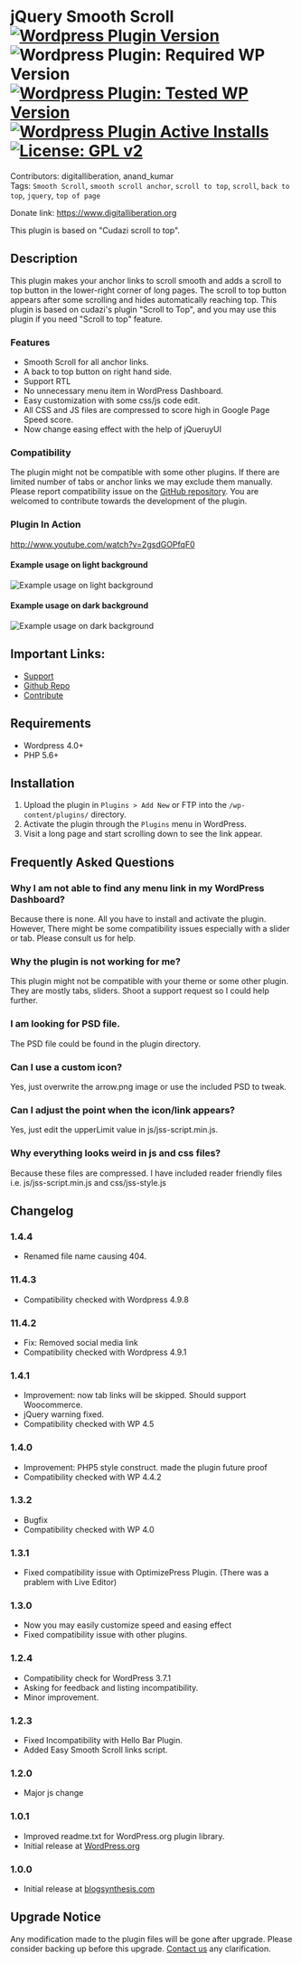 # jQuery Smooth Scroll  <br> [![Wordpress Plugin Version](https://img.shields.io/wordpress/plugin/v/jquery-smooth-scroll.svg)](https://wordpress.org/plugins/jquery-smooth-scroll/) ![Wordpress Plugin: Required WP Version](https://img.shields.io/wordpress/plugin/wp-version/jquery-smooth-scroll.svg) [![Wordpress Plugin: Tested WP Version](https://img.shields.io/wordpress/plugin/tested/:jquery-smooth-scroll.svg)](https://wordpress.org/plugins/jquery-smooth-scroll) [![Wordpress Plugin Active Installs](https://img.shields.io/wordpress/plugin/installs/jquery-smooth-scroll.svg)](https://wordpress.org/plugins/jquery-smooth-scroll/) [![License: GPL v2](https://img.shields.io/badge/License-GPL%20v2-blue.svg)](https://www.gnu.org/licenses/gpl-2.0)
Contributors: digitalliberation, anand_kumar  
Tags: `Smooth Scroll`, `smooth scroll anchor`, `scroll to top`, `scroll`, `back to top`, `jquery`, `top of page`

Donate link: https://www.digitalliberation.org  

This plugin is based on "Cudazi scroll to top".

## Description

This plugin makes your anchor links to scroll smooth and adds a scroll to top button in the lower-right corner of long pages. The scroll to top button appears after some scrolling and hides automatically reaching top. This plugin is based on cudazi's plugin "Scroll to Top", and you may use this plugin if you need "Scroll to top" feature.

### Features
* Smooth Scroll for all anchor links.
* A back to top button on right hand side.
* Support RTL
* No unnecessary menu item in WordPress Dashboard.
* Easy customization with some css/js code edit.
* All CSS and JS files are compressed to score high in Google Page Speed score.
* Now change easing effect with the help of jQueruyUI

### Compatibility
The plugin might not be compatible with some other plugins. If there are limited number of tabs or anchor links we may exclude them manually. Please report compatibility issue on the [GitHub repository](https://github.com/anandkumar/jquery-smooth-scroll). You are welcomed to contribute towards the development of the plugin.

### Plugin In Action
http://www.youtube.com/watch?v=2gsdGOPfqF0

#### Example usage on light background
![Example usage on light background](screenshot-1.png)
#### Example usage on dark background
![Example usage on dark background](screenshot-2.png)

## Important Links:
* [Support](https://forum.digitalliberation.org/category/9/jquery-smooth-scroll/?utm_source=plugin&utm_medium=link&utm_campaign=jss_plugin_link)
* [Github Repo](https://github.com/anandkumar/jquery-smooth-scroll)
* [Contribute](https://www.digitalliberation.org/contribute/?utm_source=plugin&utm_medium=link&utm_campaign=jss_plugin_link)

## Requirements
* Wordpress 4.0+
* PHP 5.6+

## Installation

1. Upload the plugin in `Plugins > Add New` or FTP into the `/wp-content/plugins/` directory.
2. Activate the plugin through the `Plugins` menu in WordPress.
3. Visit a long page and start scrolling down to see the link appear.

## Frequently Asked Questions

### Why I am not able to find any menu link in my WordPress Dashboard?
Because there is none. All you have to install and activate the plugin. However, There might be some compatibility issues especially with a slider or tab. Please consult us for help.

### Why the plugin is not working for me?
This plugin might not be compatible with your theme or some other plugin. They are mostly tabs, sliders. Shoot a support request so I could help further.

### I am looking for PSD file.
The PSD file could be found in the plugin directory.

### Can I use a custom icon?

Yes, just overwrite the arrow.png image or use the included PSD to tweak.

### Can I adjust the point when the icon/link appears?

Yes, just edit the upperLimit value in js/jss-script.min.js.

### Why everything looks weird in js and css files?

Because these files are compressed. I have included reader friendly files i.e. js/jss-script.min.js and css/jss-style.js

## Changelog

### 1.4.4
* Renamed file name causing 404.

### 11.4.3
* Compatibility checked with Wordpress 4.9.8

### 11.4.2
* Fix: Removed social media link
* Compatibility checked with Wordpress 4.9.1

### 1.4.1
* Improvement: now tab links will be skipped. Should support Woocommerce.
* jQuery warning fixed.
* Compatibility checked with WP 4.5

### 1.4.0
* Improvement: PHP5 style construct. made the plugin future proof
* Compatibility checked with WP 4.4.2

### 1.3.2
* Bugfix
* Compatibility checked with WP 4.0

### 1.3.1
* Fixed compatibility issue with OptimizePress Plugin.
  (There was a prablem with Live Editor)

### 1.3.0

* Now you may easily customize speed and easing effect
* Fixed compatibility issue with other plugins.

### 1.2.4

* Compatibility check for WordPress 3.7.1
* Asking for feedback and listing incompatibility.
* Minor improvement.

### 1.2.3

* Fixed Incompatibility with Hello Bar Plugin.
* Added Easy Smooth Scroll links script.

### 1.2.0

* Major js change

### 1.0.1

* Improved readme.txt for WordPress.org plugin library.
* Initial release at [WordPress.org](http://wordpress.org/extend/plugins/jquery-smooth-scroll/)

### 1.0.0

* Initial release at [blogsynthesis.com](https://www.blogsynthesis.com/plugins/jquery-smooth-scroll/)

## Upgrade Notice
Any modification made to the plugin files will be gone after upgrade. Please consider backing up before this upgrade. [Contact us](https://www.digitalliberation.org/wordpress) any clarification.
